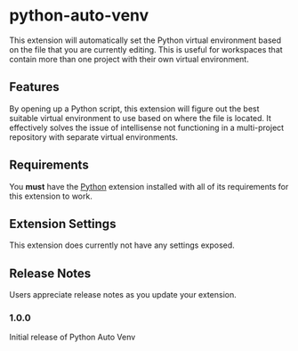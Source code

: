 # python-auto-venv

This extension will automatically set the Python virtual environment based on the file that you are currently editing.
This is useful for workspaces that contain more than one project with their own virtual environment.

## Features

By opening up a Python script, this extension will figure out the best suitable virtual environment to use based on where the file is located.
It effectively solves the issue of intellisense not functioning in a multi-project repository with separate virtual environments.

## Requirements

You **must** have the [Python](https://marketplace.visualstudio.com/items?itemName=ms-python.python) extension installed with all of its requirements for this extension to work.

## Extension Settings

This extension does currently not have any settings exposed.

## Release Notes

Users appreciate release notes as you update your extension.

### 1.0.0

Initial release of Python Auto Venv